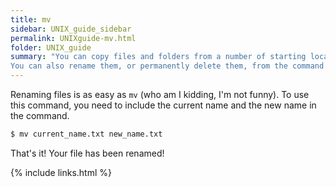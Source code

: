 ```yaml
---
title: mv
sidebar: UNIX_guide_sidebar
permalink: UNIXguide-mv.html
folder: UNIX_guide
summary: "You can copy files and folders from a number of starting locations.
You can also rename them, or permanently delete them, from the command line."
---
```


Renaming files is as easy as `mv` (who am I kidding, I'm not funny).
To use this command, you need to include the current name and the new name in
the command.
```bash
$ mv current_name.txt new_name.txt
```
That's it! Your file has been renamed!

{% include links.html %}
